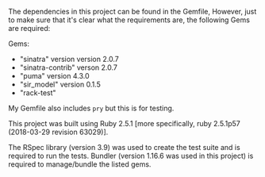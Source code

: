 The dependencies in this project can be found in the Gemfile,  However, just to make sure that it's clear what the requirements are, the following Gems are required:

Gems:
- "sinatra" version version 2.0.7
- "sinatra-contrib" verson 2.0.7
- "puma" version 4.3.0
- "sir_model" version 0.1.5
- "rack-test"

My Gemfile also includes `pry` but this is for testing.

This project was built using Ruby 2.5.1 [more specifically, ruby 2.5.1p57 (2018-03-29 revision 63029)].  

The RSpec library (version 3.9) was used to create the test suite and is required to run the tests.  Bundler (version 1.16.6 was used in this project) is required to manage/bundle the listed gems.
